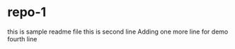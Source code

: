 # repo-1
this is sample readme file 
this is second line
Adding one more line for demo
fourth line 
